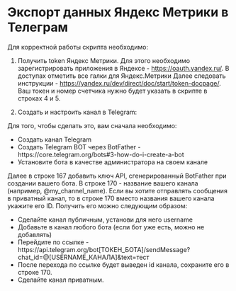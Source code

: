 # Экспорт данных Яндекс Метрики в Телеграм

Для корректной работы скрипта необходимо:

1. Получить token Яндекс Метрики.
Для этого необходимо зарегистрировать приложения в Яндексе - https://oauth.yandex.ru/. В доступах отметить все галки для Яндекс.Метрики
Далее следовать инструкции - https://yandex.ru/dev/direct/doc/start/token-docpage/. Ваш токен и номер счетчика нужно будет указать в скрипте в строках 4 и 5.

2. Создать и настроить канал в Telegram:
<p>Для того, чтобы сделать это, вам сначала необходимо:</p>
<ul>
<li>Создать канал Telegram</li>
<li>Создать Telegram BOT через BotFather - https://core.telegram.org/bots#3-how-do-i-create-a-bot</li>
<li>Установите бота в качестве администратора на своем канале</li>
</ul>
<p>Далее в строке 167 добавить ключ API, сгенерированный BotFather при создании вашего бота.
В строке 170 - название вашего канала (например, @my_channel_name).
Если вы хотите отправлять сообщения в приватный канал, то в строке 170 вместо названия вашего канала укажите его ID. Получить его можно следующим образом:</p>
<ul>
<li>Сделайте канал публичным, установи для него username</li>
<li>Добавьте в канал любого бота (если бот уже есть, можно не добавлять)</li>
<li>Перейдите по ссылке - https://api.telegram.org/bot[ТОКЕН_БОТА]/sendMessage?chat_id=@[USERNAME_КАНАЛА]&text=тест</li>
<li>После перехода по ссылке будет выведен id канала, сохраните его в строке 170.</li>
<li>Сделайте канал приватным.</li>
</ul>

